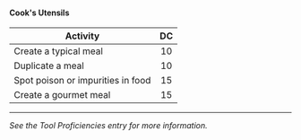 #### Cook's Utensils
| Activity                          |  DC |
|-----------------------------------|:---:|
| Create a typical meal             |  10 |
| Duplicate a meal                  |  10 |
| Spot poison or impurities in food |  15 |
| Create a gourmet meal             |  15 |

---
*See the Tool Proficiencies entry for more information.*